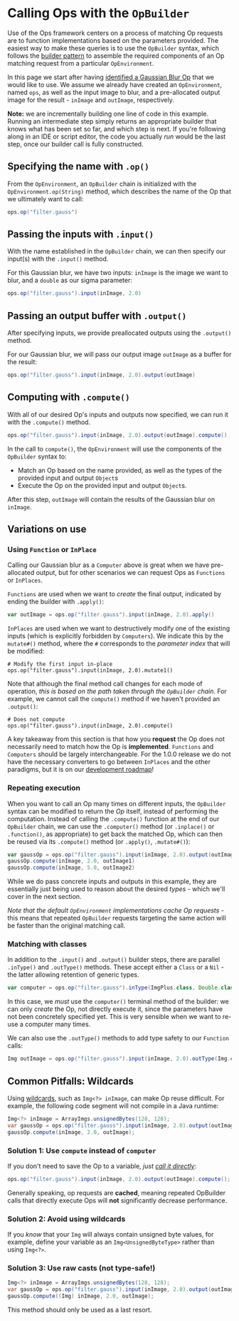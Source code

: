 # Calling Ops with the `OpBuilder`

Use of the Ops framework centers on a process of matching Op requests are to function implementations based on the parameters provided. The easiest way to make these queries is to use the `OpBuilder` syntax, which follows the [builder pattern](https://refactoring.guru/design-patterns/builder) to assemble the required components of an Op matching request from a particular `OpEnvironment`.

In this page we start after having [identified a Gaussian Blur Op](SearchingForOps) that we would like to use. We assume we already have created an `OpEnvironment`, named `ops`, as well as the input image to blur, and a pre-allocated output image for the result - `inImage` and `outImage`, respectively.

**Note:** we are incrementally building one line of code in this example. Running an intermediate step simply returns an appropriate builder that knows what has been set so far, and which step is next. If you're following along in an IDE or script editor, the code you actually *run* would be the last step, once our builder call is fully constructed.

## Specifying the name with `.op()`

From the `OpEnvironment`, an `OpBuilder` chain is initialized with the `OpEnvironment.op(String)` method, which describes the name of the Op that we ultimately want to call:

```groovy
ops.op("filter.gauss")
```

## Passing the inputs with `.input()`

With the name established in the `OpBuilder` chain, we can then specify our input(s) with the `.input()` method.

For this Gaussian blur, we have two inputs: `inImage` is the image we want to blur, and a `double` as our sigma parameter:

```groovy
ops.op("filter.gauss").input(inImage, 2.0)
```

## Passing an output buffer with `.output()`

After specifying inputs, we provide preallocated outputs using the `.output()` method.

For our Gaussian blur, we will pass our output image `outImage` as a buffer for the result:

```groovy
ops.op("filter.gauss").input(inImage, 2.0).output(outImage)
```

## Computing with `.compute()`

With all of our desired Op's inputs and outputs now specified, we can run it with the `.compute()` method.

```groovy
ops.op("filter.gauss").input(inImage, 2.0).output(outImage).compute()
```

In the call to `compute()`, the `OpEnvironment` will use the components of the `OpBuilder` syntax to:
* Match an Op based on the name provided, as well as the types of the provided input and output `Object`s
* Execute the Op on the provided input and output `Object`s.

After this step, `outImage` will contain the results of the Gaussian blur on `inImage`.

## Variations on use

### Using `Function` or `InPlace`

Calling our Gaussian blur as a `Computer` above is great when we have pre-allocated output, but for other scenarios we can request Ops as `Functions` or `InPlaces`.

`Functions` are used when we want to *create* the final output, indicated by ending the builder with `.apply()`:

```groovy
var outImage = ops.op("filter.gauss").input(inImage, 2.0).apply()
```

`InPlaces` are used when we want to destructively modify one of the existing inputs (which is explicitly forbidden by `Computers`). We indicate this by the `mutate#()` method, where the `#` corresponds to the *parameter index* that will be modified:

```
# Modify the first input in-place
ops.op("filter.gauss").input(inImage, 2.0).mutate1()
```

Note that although the final method call changes for each mode of operation, *this is based on the path taken through the `OpBuilder` chain*. For example, we cannot call the `compute()` method if we haven't provided an `.output()`:

```
# Does not compute
ops.op("filter.gauss").input(inImage, 2.0).compute()
```

A key takeaway from this section is that how you **request** the Op does not necessarily need to match how the Op is **implemented**. `Functions` and `Computers` should be largely interchangeable. For the 1.0.0 release we do not have the necessary converters to go between `InPlaces` and the other paradigms, but it is on our [development roadmap](https://github.com/scijava/scijava/issues/47)!

### Repeating execution

When you want to call an Op many times on different inputs, the `OpBuilder` syntax can be modified to return the *Op* itself, instead of performing the computation. Instead of calling the `.compute()` function at the end of our `OpBuilder` chain, we can use the `.computer()` method (or `.inplace()` or `.function()`, as appropriate) to get back the matched Op, which can then be reused via its `.compute()` method (or `.apply()`, `.mutate#()`):

```groovy
var gaussOp = ops.op("filter.gauss").input(inImage, 2.0).output(outImage).computer()
gaussOp.compute(inImage, 2.0, outImage1)
gaussOp.compute(inImage, 5.0, outImage2)
```

While we do pass concrete inputs and outputs in this example, they are essentially just being used to reason about the desired *types* - which we'll cover in the next section.

*Note that the default `OpEnvironment` implementations cache Op requests* - this means that repeated `OpBuilder` requests targeting the same action will be faster than the original matching call.

### Matching with classes

In addition to the `.input()` and `.output()` builder steps, there are parallel `.inType()` and `.outType()`
methods. These accept either a `Class` or a `Nil` - the latter allowing retention of generic types. 

```groovy
var computer = ops.op("filter.gauss").inType(ImgPlus.class, Double.class).outType(ImgPlus.class).computer()
```

In this case, we *must* use the `computer()` terminal method of the builder: we
can only *create* the Op, not directly execute it, since the parameters have
not been concretely specified yet. This is very sensible when we want to re-use a computer many times.

We can also use the `.outType()` methods to add type safety to our `Function` calls:

```java
Img outImage = ops.op("filter.gauss").input(inImage, 2.0).outType(Img.class).apply();
```

## Common Pitfalls: Wildcards

Using [wildcards](https://docs.oracle.com/javase/tutorial/extra/generics/wildcards.html), such as `Img<?> inImage`, can make Op reuse difficult. For example, the following code segment will not compile in a Java runtime:

```java
Img<?> inImage = ArrayImgs.unsignedBytes(128, 128);
var gaussOp = ops.op("filter.gauss").input(inImage, 2.0).output(outImage).computer();
gaussOp.compute(inImage, 2.0, outImage);
```

### Solution 1: Use `compute` instead of `computer`

If you don't need to save the Op to a variable, *just [call it directly](#computing-with-compute)*:

```java
ops.op("filter.gauss").input(inImage, 2.0).output(outImage).compute();
```

Generally speaking, op requests are **cached**, meaning repeated OpBuilder calls that directly execute Ops will **not** significantly decrease performance.

### Solution 2: Avoid using wildcards

If you *know* that your `Img` will always contain unsigned byte values, for example, define your variable as an `Img<UnsignedByteType>` rather than using `Img<?>`.

### Solution 3: Use raw casts (not type-safe!)

```java
Img<?> inImage = ArrayImgs.unsignedBytes(128, 128);
var gaussOp = ops.op("filter.gauss").input(inImage, 2.0).output(outImage).computer();
gaussOp.compute((Img) inImage, 2.0, outImage);
```

This method should only be used as a last resort.
